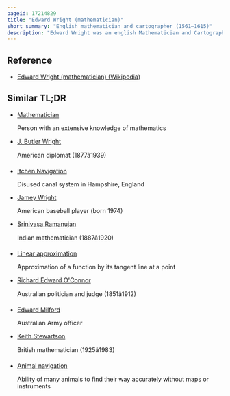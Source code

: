 ```yaml
---
pageid: 17214829
title: "Edward Wright (mathematician)"
short_summary: "English mathematician and cartographer (1561–1615)"
description: "Edward Wright was an english Mathematician and Cartographer noted for his Book Certaine Errors in Navigation, which for the first Time explained the mathematical Basis of the Mercator Projection by building on the Works of Pedro Nunes, and set out a Reference Table giving the linear Scale Multiplication Factor as a Function of Latitude, calculated for each Minute of Arc up to a Latitude of 75°. This was in Fact a Table of Values of the integral of secant Functions and was the essential Step needed to both make practical the Making and Navigation of Mercator Charts."
---
```


## Reference

- [Edward Wright (mathematician) (Wikipedia)](https://en.wikipedia.org/?curid=17214829)

## Similar TL;DR

- [Mathematician](/tldr/en/mathematician)

  Person with an extensive knowledge of mathematics

- [J. Butler Wright](/tldr/en/j-butler-wright)

  American diplomat (1877â1939)

- [Itchen Navigation](/tldr/en/itchen-navigation)

  Disused canal system in Hampshire, England

- [Jamey Wright](/tldr/en/jamey-wright)

  American baseball player (born 1974)

- [Srinivasa Ramanujan](/tldr/en/srinivasa-ramanujan)

  Indian mathematician (1887â1920)

- [Linear approximation](/tldr/en/linear-approximation)

  Approximation of a function by its tangent line at a point

- [Richard Edward O'Connor](/tldr/en/richard-edward-oconnor)

  Australian politician and judge (1851â1912)

- [Edward Milford](/tldr/en/edward-milford)

  Australian Army officer

- [Keith Stewartson](/tldr/en/keith-stewartson)

  British mathematician (1925â1983)

- [Animal navigation](/tldr/en/animal-navigation)

  Ability of many animals to find their way accurately without maps or instruments
